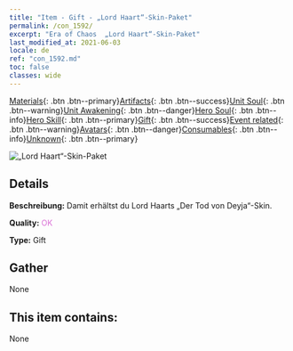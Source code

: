 ```yaml
---
title: "Item - Gift - „Lord Haart“-Skin-Paket"
permalink: /con_1592/
excerpt: "Era of Chaos  „Lord Haart“-Skin-Paket"
last_modified_at: 2021-06-03
locale: de
ref: "con_1592.md"
toc: false
classes: wide
---
```

 [Materials](/ItemsDE/){: .btn .btn--primary}[Artifacts](/ItemsDE/Artifacts/){: .btn .btn--success}[Unit Soul](/ItemsDE/UnitSoul/){: .btn .btn--warning}[Unit Awakening](/ItemsDE/UnitAwakening/){: .btn .btn--danger}[Hero Soul](/ItemsDE/HeroSoul/){: .btn .btn--info}[Hero Skill](/ItemsDE/HeroSkill/){: .btn .btn--primary}[Gift](/ItemsDE/Gift/){: .btn .btn--success}[Event related](/ItemsDE/Events/){: .btn .btn--warning}[Avatars](/ItemsDE/Avatars/){: .btn .btn--danger}[Consumables](/ItemsDE/Consumables/){: .btn .btn--info}[Unknown](/ItemsDE/Unknown/){: .btn .btn--primary}

 ![„Lord Haart“-Skin-Paket](/images/t/i_907204.png)

## Details
 **Beschreibung:** Damit erhältst du Lord Haarts „Der Tod von Deyja“-Skin.

 **Quality:** <span style="color: #DA70D6">OK</span>

 **Type:** Gift

## Gather

  None

## This item contains:

  None

